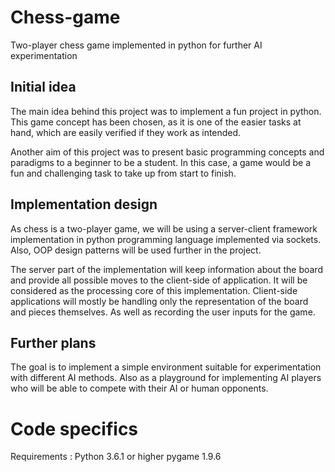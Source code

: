 # Chess-game
Two-player chess game implemented in python for further AI experimentation

## Initial idea
 
 The main idea behind this project was to implement a fun project in python. 
 This game concept has been chosen, as it is one of the easier tasks at hand, which 
 are easily verified if they work as intended. 
 
 Another aim of this project was to present basic programming concepts and paradigms 
 to a beginner to be a student. In this case, a game would be a fun and challenging 
 task to take up from start to finish.
 
## Implementation design

 As chess is a two-player game, we will be using a server-client framework implementation
 in python programming language implemented via sockets. Also, OOP design patterns will be 
 used further in the project. 
 
The server part of the implementation will keep information about the board and provide all 
possible moves to the client-side of application. It will be considered as the processing core 
of this implementation. Client-side applications will mostly be handling only the representation 
of the board and pieces themselves. As well as recording the user inputs for the game.

## Further plans

The goal is to implement a simple environment suitable for experimentation with different
AI methods. Also as a playground for implementing AI players who will be able to compete
with their AI or human opponents.


# Code specifics

Requirements : Python 3.6.1 or higher
               pygame 1.9.6
               
 
